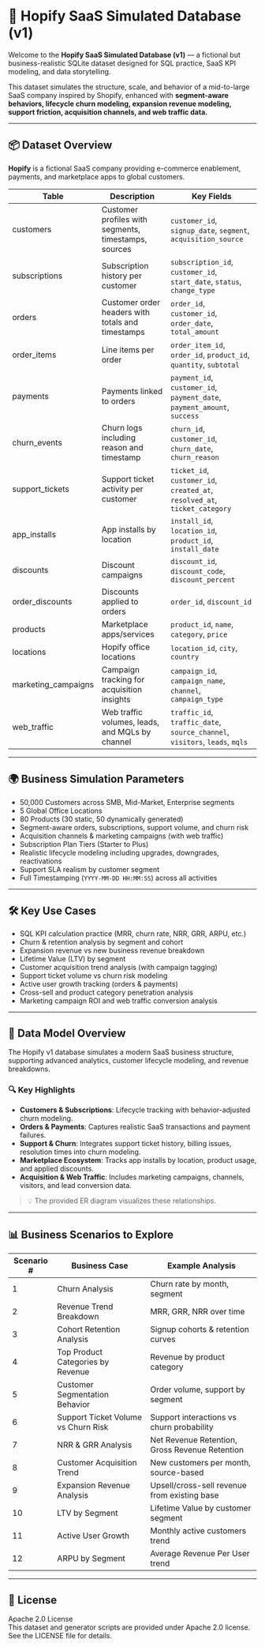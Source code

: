 # 🚀 Hopify SaaS Simulated Database (v1)

Welcome to the **Hopify SaaS Simulated Database (v1)** — a fictional but business-realistic SQLite dataset designed for SQL practice, SaaS KPI modeling, and data storytelling.

This dataset simulates the structure, scale, and behavior of a mid-to-large SaaS company inspired by Shopify, enhanced with **segment-aware behaviors, lifecycle churn modeling, expansion revenue modeling, support friction, acquisition channels, and web traffic data.**

---

## 📦 Dataset Overview

**Hopify** is a fictional SaaS company providing e-commerce enablement, payments, and marketplace apps to global customers.

| Table               | Description                                          | Key Fields                                                                 |
|---------------------|------------------------------------------------------|----------------------------------------------------------------------------|
| customers           | Customer profiles with segments, timestamps, sources | `customer_id`, `signup_date`, `segment`, `acquisition_source`              |
| subscriptions       | Subscription history per customer                    | `subscription_id`, `customer_id`, `start_date`, `status`, `change_type`    |
| orders              | Customer order headers with totals and timestamps    | `order_id`, `customer_id`, `order_date`, `total_amount`                    |
| order_items         | Line items per order                                 | `order_item_id`, `order_id`, `product_id`, `quantity`, `subtotal`          |
| payments            | Payments linked to orders                            | `payment_id`, `customer_id`, `payment_date`, `payment_amount`, `success`   |
| churn_events        | Churn logs including reason and timestamp            | `churn_id`, `customer_id`, `churn_date`, `churn_reason`                    |
| support_tickets     | Support ticket activity per customer                 | `ticket_id`, `customer_id`, `created_at`, `resolved_at`, `ticket_category` |
| app_installs        | App installs by location                             | `install_id`, `location_id`, `product_id`, `install_date`                  |
| discounts           | Discount campaigns                                   | `discount_id`, `discount_code`, `discount_percent`                         |
| order_discounts     | Discounts applied to orders                          | `order_id`, `discount_id`                                                  |
| products            | Marketplace apps/services                            | `product_id`, `name`, `category`, `price`                                  |
| locations           | Hopify office locations                              | `location_id`, `city`, `country`                                           |
| marketing_campaigns | Campaign tracking for acquisition insights           | `campaign_id`, `campaign_name`, `channel`, `campaign_type`                 |
| web_traffic         | Web traffic volumes, leads, and MQLs by channel      | `traffic_id`, `traffic_date`, `source_channel`, `visitors`, `leads`, `mqls`|

---

## 🌍 Business Simulation Parameters

- 50,000 Customers across SMB, Mid-Market, Enterprise segments
- 5 Global Office Locations
- 80 Products (30 static, 50 dynamically generated)
- Segment-aware orders, subscriptions, support volume, and churn risk
- Acquisition channels & marketing campaigns (with web traffic)
- Subscription Plan Tiers (Starter to Plus)
- Realistic lifecycle modeling including upgrades, downgrades, reactivations
- Support SLA realism by customer segment
- Full Timestamping (`YYYY-MM-DD HH:MM:SS`) across all activities

---

## 🛠 Key Use Cases

- SQL KPI calculation practice (MRR, churn rate, NRR, GRR, ARPU, etc.)
- Churn & retention analysis by segment and cohort
- Expansion revenue vs new business revenue breakdown
- Lifetime Value (LTV) by segment
- Customer acquisition trend analysis (with campaign tagging)
- Support ticket volume vs churn risk modeling
- Active user growth tracking (orders & payments)
- Cross-sell and product category penetration analysis
- Marketing campaign ROI and web traffic conversion analysis

---

## 🔗 Data Model Overview

The Hopify v1 database simulates a modern SaaS business structure, supporting advanced analytics, customer lifecycle modeling, and revenue breakdowns.

### 🔍 Key Highlights

- **Customers & Subscriptions**: Lifecycle tracking with behavior-adjusted churn modeling.
- **Orders & Payments**: Captures realistic SaaS transactions and payment failures.
- **Support & Churn**: Integrates support ticket history, billing issues, resolution times into churn modeling.
- **Marketplace Ecosystem**: Tracks app installs by location, product usage, and applied discounts.
- **Acquisition & Web Traffic**: Includes marketing campaigns, channels, visitors, and lead conversion data.

> 💡 The provided ER diagram visualizes these relationships.

---

## 📊 Business Scenarios to Explore

| Scenario # | Business Case                         | Example Analysis                                |
|------------|--------------------------------------|--------------------------------------------------|
| 1          | Churn Analysis                       | Churn rate by month, segment                     |
| 2          | Revenue Trend Breakdown              | MRR, GRR, NRR over time                          |
| 3          | Cohort Retention Analysis            | Signup cohorts & retention curves                |
| 4          | Top Product Categories by Revenue    | Revenue by product category                      |
| 5          | Customer Segmentation Behavior       | Order volume, support by segment                 |
| 6          | Support Ticket Volume vs Churn Risk  | Support interactions vs churn probability        |
| 7          | NRR & GRR Analysis                   | Net Revenue Retention, Gross Revenue Retention   |
| 8          | Customer Acquisition Trend           | New customers per month, source-based            |
| 9          | Expansion Revenue Analysis           | Upsell/cross-sell revenue from existing base     |
| 10         | LTV by Segment                       | Lifetime Value by customer segment               |
| 11         | Active User Growth                   | Monthly active customers trend                   |
| 12         | ARPU by Segment                      | Average Revenue Per User trend                   |

---

## 📄 License

Apache 2.0 License  
This dataset and generator scripts are provided under Apache 2.0 license. See the LICENSE file for details.
